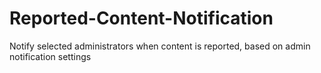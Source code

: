 Reported-Content-Notification
=============================

Notify selected administrators when content is reported, based on admin notification settings